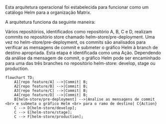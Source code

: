 Esta arquitetura operacional foi estabelecida para funcionar como um catálogo Helm para a organização Matrix.

A arquitetura funciona da seguinte maneira:

Vários repositórios, identificados como repositório A, B, C e D, realizam commits no repositório store chamado helm-store/pre-deployment.
Uma vez no helm-store/pre-deployment, os commits são analisados para verificar as mensagens de commit e submeter o gráfico Helm à branch de destino apropriada. Esta etapa é identificada como uma Ação.
Dependendo da análise da mensagem de commit, o gráfico Helm pode ser encaminhado para uma das três branches no repositório helm-store: develop, stage ou production.

```mermaid
flowchart TD;
    A1[repo feature/A] -->|Commit| B;
    A2[repo feature/B] -->|Commit| B;
    A3[repo feature/C] -->|Commit| B;
    A4[repo feature/D] -->|Commit| B;
    B[helm-store/pre-deployment] -->|Analise as mensagens de commit <br> e submeta o gráfico Helm <br> para o ramo de destino| C{Action}
    C --> D[helm-store/develop];
    C --> E[helm-store/stage];
    C --> F[helm-store/production];
```